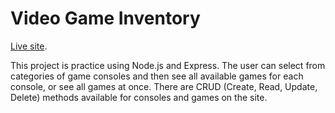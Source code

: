 # Video Game Inventory

[Live site]().

This project is practice using Node.js and Express. The user can select from categories of game consoles and then see all available games for each console, or see all games at once. There are CRUD (Create, Read, Update, Delete) methods available for consoles and games on the site.
